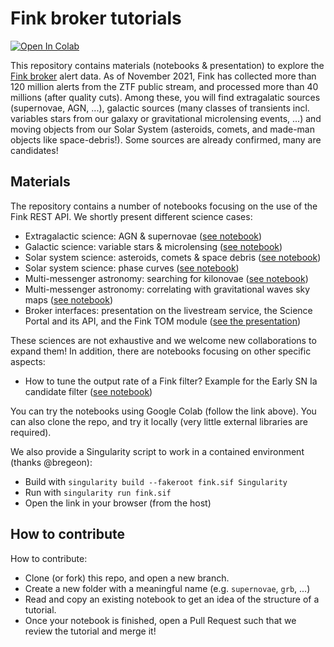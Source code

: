 # Fink broker tutorials

[![Open In Colab](https://colab.research.google.com/assets/colab-badge.svg)](https://colab.research.google.com/github/astrolabsoftware/fink-notebook-template/blob/main)

This repository contains materials (notebooks & presentation) to explore the [Fink broker](https://fink-broker.org) alert data. As of November 2021, Fink has collected more than 120 million alerts from the ZTF public stream, and processed more than 40 millions (after quality cuts). Among these, you will find extragalatic sources (supernovae, AGN, ...), galactic sources (many classes of transients incl. variables stars from our galaxy or gravitational microlensing events, ...) and moving objects from our Solar System (asteroids, comets, and made-man objects like space-debris!). Some sources are already confirmed, many are candidates!

## Materials

The repository contains a number of notebooks focusing on the use of the Fink REST API. We shortly present different science cases:

- Extragalactic science: AGN & supernovae ([see notebook](extragalactic/extragalactic.ipynb))
- Galactic science: variable stars & microlensing ([see notebook](galactic/galactic.ipynb))
- Solar system science: asteroids, comets & space debris ([see notebook](sso/sso.ipynb))
- Solar system science: phase curves ([see notebook](sso/fink_sso_imcce.ipynb))
- Multi-messenger astronomy: searching for kilonovae ([see notebook](MMA/MMA.ipynb))
- Multi-messenger astronomy: correlating with gravitational waves sky maps ([see notebook](MMA/gravitational_waves.ipynb))
- Broker interfaces: presentation on the livestream service, the Science Portal and its API, and the Fink TOM module ([see the presentation](interfaces/README.md))

These sciences are not exhaustive and we welcome new collaborations to expand them! In addition, there are notebooks focusing on other specific aspects:

- How to tune the output rate of a Fink filter? Example for the Early SN Ia candidate filter ([see notebook](extragalactic/tuning_snia_output_rate.ipynb))

You can try the notebooks using Google Colab (follow the link above). You can also clone the repo, and try it locally (very little external libraries are required).

We also provide a Singularity script to work in a contained environment (thanks @bregeon):

- Build with `singularity build --fakeroot fink.sif Singularity`
- Run with `singularity run fink.sif`
- Open the link in your browser (from the host)


## How to contribute

How to contribute:

- Clone (or fork) this repo, and open a new branch.
- Create a new folder with a meaningful name (e.g. `supernovae`, `grb`, ...)
- Read and copy an existing notebook to get an idea of the structure of a tutorial.
- Once your notebook is finished, open a Pull Request such that we review the tutorial and merge it!
